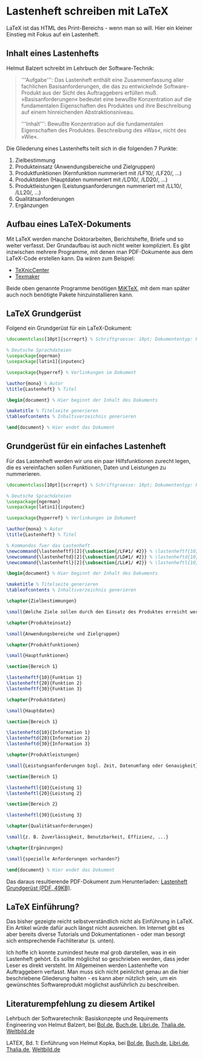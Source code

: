 Lastenheft schreiben mit LaTeX
==========

LaTeX ist das HTML des Print-Bereichs - wenn man so will. Hier ein kleiner Einstieg mit Fokus auf ein Lastenheft.

Inhalt eines Lastenhefts
-------------

Helmut Balzert schreibt im Lehrbuch der Software-Technik:

<blockquote>
'''Aufgabe''': Das Lastenheft enthält eine Zusammenfassung aller fachlichen Basisanforderungen, die das zu
entwickelnde Software-Produkt aus der Sicht des Auftraggebers erfüllen muß. »Basisanforderungen« bedeutet eine
bewußte Konzentration auf die fundamentalen Eigenschaften des Produktes und ihre Beschreibung auf einem
hinreichenden Abstraktionsniveau.

'''Inhalt''': Bewußte Konzentration auf die fundamentalen Eigenschaften des Produktes. Beschreibung des »Was«,
nicht des »Wie«.
</blockquote>

Die Gliederung eines Lastenhefts teilt sich in die folgenden 7 Punkte:

1. Zielbestimmung
2. Produkteinsatz (Anwendungsbereiche und Zielgruppen)
3. Produktfunktionen (Kernfunktion nummeriert mit /LF10/, /LF20/, ...)
4. Produktdaten (Hauptdaten nummeriert mit /LD10/, /LD20/, ...)
5. Produktleistungen (Leistungsanforderungen nummeriert mit /LL10/, /LL20/, ...)
6. Qualitätsanforderungen
7. Ergänzungen

Aufbau eines LaTeX-Dokuments
-------------

Mit LaTeX werden manche Doktorarbeiten, Berichtshefte, Briefe und so weiter verfasst. Der Grundaufbau ist auch nicht
weiter kompliziert.
Es gibt inzwischen mehrere Programme, mit denen man PDF-Dokumente aus dem LaTeX-Code erstellen kann.
Da wären zum Beispiel:

- <a href="http://www.texniccenter.org/" target="_blank">TeXnicCenter</a>
- <a href="http://www.xm1math.net/texmaker/" target="_blank">Texmaker</a>

Beide oben genannte Programme benötigen <a href="http://miktex.org/" target="_blank">MiKTeX</a>, mit dem man später
auch noch benötigte Pakete hinzuinstallieren kann.

LaTeX Grundgerüst
-------------

Folgend ein Grundgerüst für ein LaTeX-Dokument:

```latex
\documentclass[10pt]{scrreprt} % Schriftgroesse: 10pt; Dokumententyp: Report

% Deutsche Sprachdateien
\usepackage{ngerman}
\usepackage[latin1]{inputenc}

\usepackage{hyperref} % Verlinkungen im Dokument

\author{mona} % Autor
\title{Lastenheft} % Titel

\begin{document} % Hier beginnt der Inhalt des Dokuments

\maketitle % Titelseite generieren
\tableofcontents % Inhaltsverzeichnis generieren

\end{document} % Hier endet das Dokument
```

Grundgerüst für ein einfaches Lastenheft
-------------

Für das Lastenheft werden wir uns ein paar Hilfsfunktionen zurecht legen, die es vereinfachen sollen Funktionen,
Daten und Leistungen zu nummerieren.

```latex
\documentclass[10pt]{scrreprt} % Schriftgroesse: 10pt; Dokumententyp: Report

% Deutsche Sprachdateien
\usepackage{ngerman}
\usepackage[latin1]{inputenc}

\usepackage{hyperref} % Verlinkungen im Dokument

\author{mona} % Autor
\title{Lastenheft} % Titel

% Kommandos fuer das Lastenheft
\newcommand{\lastenheftf}[2]{\subsection{/LF#1/ #2}} % \lastenheftf{10}{Produktfunktion}
\newcommand{\lastenheftd}[2]{\subsection{/LD#1/ #2}} % \lastenheftd{10}{Produktdaten}
\newcommand{\lastenheftl}[2]{\subsection{/LL#1/ #2}} % \lastenheftl{10}{Produktleistung}

\begin{document} % Hier beginnt der Inhalt des Dokuments

\maketitle % Titelseite generieren
\tableofcontents % Inhaltsverzeichnis generieren

\chapter{Zielbestimmungen}

\small{Welche Ziele sollen durch den Einsatz des Produktes erreicht werden?}

\chapter{Produkteinsatz}

\small{Anwendungsbereiche und Zielgruppen}

\chapter{Produktfunktionen}

\small{Hauptfunktionen}

\section{Bereich 1}

\lastenheftf{10}{Funktion 1}
\lastenheftf{20}{Funktion 2}
\lastenheftf{30}{Funktion 3}

\chapter{Produktdaten}

\small{Hauptdaten}

\section{Bereich 1}

\lastenheftd{10}{Information 1}
\lastenheftd{20}{Information 2}
\lastenheftd{30}{Information 3}

\chapter{Produktleistungen}

\small{Leistungsanforderungen bzgl. Zeit, Datenumfang oder Genauigkeit}

\section{Bereich 1}

\lastenheftl{10}{Leistung 1}
\lastenheftl{20}{Leistung 2}

\section{Bereich 2}

\lastenheftl{30}{Leistung 3}

\chapter{Qualitätsanforderungen}

\small{z. B. Zuverlässigkeit, Benutzbarkeit, Effizienz, ...}

\chapter{Ergänzungen}

\small{spezielle Anforderungen vorhanden?}

\end{document} % Hier endet das Dokument
```

Das daraus resultierende PDF-Dokument zum Herunterladen:
<a href="https://github.com/progsource/progsource/raw/master/blog/lastenheft_schreiben_mit_latex/lastenheft_grundgeruest.pdf">Lastenheft Grundgerüst (PDF, 49KB)</a>.

LaTeX Einführung?
-------------

Das bisher gezeigte reicht selbstverständlich nicht als Einführung in LaTeX. Ein Artikel würde dafür auch längst nicht
ausreichen. Im Internet gibt es aber bereits diverse Tutorials und Dokumentationen - oder man besorgt sich
entsprechende Fachliteratur (s. unten).

Ich hoffe ich konnte zumindest heute mal grob darstellen, was in ein Lastenheft gehört.
Es sollte möglichst so geschrieben werden, dass jeder Leser es direkt versteht. Im Allgemeinen werden Lastenhefte von
Auftraggebern verfasst. Man muss sich nicht peinlichst genau an die hier beschriebene Gliederung halten - es kann aber
nützlich sein, um ein gewünschtes Softwareprodukt möglichst ausführlich zu beschreiben.

Literaturempfehlung zu diesem Artikel
-------------

Lehrbuch der Softwaretechnik: Basiskonzepte und Requirements Engineering von Helmut Balzert,
bei <a href="http://www.progsource.de/b5/61n9n" target="_blank">Bol.de</a>,
<a href="http://www.progsource.de/b5/Ya9qq" target="_blank">Buch.de</a>,
<a href="http://www.progsource.de/b5/b8NjU" target="_blank">Libri.de</a>,
<a href="http://www.progsource.de/b5/Wvt8i" target="_blank">Thalia.de</a>,
<a href="http://www.progsource.de/b5/812xx" target="_blank">Weltbild.de</a>

LATEX, Bd. 1: Einführung von Helmut Kopka,
bei <a href="http://www.progsource.de/b5/okcfy" target="_blank">Bol.de</a>,
<a href="http://www.progsource.de/b5/8SYNK" target="_blank">Buch.de</a>,
<a href="http://www.progsource.de/b5/kW6UT" target="_blank">Libri.de</a>,
<a href="http://www.progsource.de/b5/d3nG8" target="_blank">Thalia.de</a>,
<a href="http://www.progsource.de/b5/W9F9C" target="_blank">Weltbild.de</a>